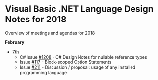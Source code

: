 # Visual Basic .NET Language Design Notes for 2018

Overview of meetings and agendas for 2018

**February**
* [7th](vbldm-notes-2018.02.07.md)
  * C# Issue [#1208](hhttps://github.com/dotnet/csharplang/issues/1208) - C# Design Notes for nullable reference types
  * Issue [#117](https://github.com/dotnet/vblang/issues/117) - Block-scoped Option Statements
  * Issue [#211](https://github.com/dotnet/vblang/issues/211) - Discussion / proposal: usage of any installed programming language